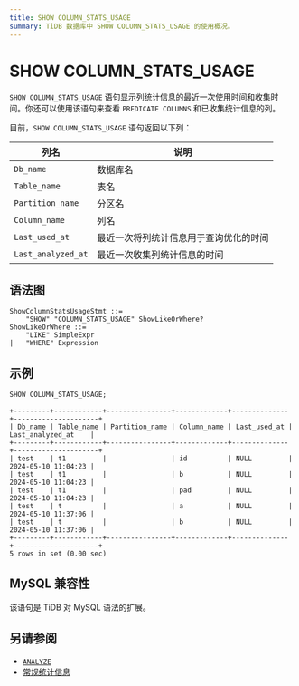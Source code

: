 ```yaml
---
title: SHOW COLUMN_STATS_USAGE
summary: TiDB 数据库中 SHOW COLUMN_STATS_USAGE 的使用概况。
---
```


# SHOW COLUMN_STATS_USAGE

`SHOW COLUMN_STATS_USAGE` 语句显示列统计信息的最近一次使用时间和收集时间。你还可以使用该语句来查看 `PREDICATE COLUMNS` 和已收集统计信息的列。

目前，`SHOW COLUMN_STATS_USAGE` 语句返回以下列：

| 列名 | 说明            |
| -------- | ------------- |
| `Db_name`  |  数据库名   |
| `Table_name` | 表名 |
| `Partition_name` | 分区名 |
| `Column_name` | 列名 |
| `Last_used_at` | 最近一次将列统计信息用于查询优化的时间 |
| `Last_analyzed_at` | 最近一次收集列统计信息的时间 |

## 语法图

```ebnf+diagram
ShowColumnStatsUsageStmt ::=
    "SHOW" "COLUMN_STATS_USAGE" ShowLikeOrWhere?
ShowLikeOrWhere ::=
    "LIKE" SimpleExpr
|   "WHERE" Expression
```

## 示例

```sql
SHOW COLUMN_STATS_USAGE;
```

```
+---------+------------+----------------+-------------+--------------+---------------------+
| Db_name | Table_name | Partition_name | Column_name | Last_used_at | Last_analyzed_at    |
+---------+------------+----------------+-------------+--------------+---------------------+
| test    | t1         |                | id          | NULL         | 2024-05-10 11:04:23 |
| test    | t1         |                | b           | NULL         | 2024-05-10 11:04:23 |
| test    | t1         |                | pad         | NULL         | 2024-05-10 11:04:23 |
| test    | t          |                | a           | NULL         | 2024-05-10 11:37:06 |
| test    | t          |                | b           | NULL         | 2024-05-10 11:37:06 |
+---------+------------+----------------+-------------+--------------+---------------------+
5 rows in set (0.00 sec)
```

## MySQL 兼容性

该语句是 TiDB 对 MySQL 语法的扩展。

## 另请参阅

* [`ANALYZE`](/sql-statements/sql-statement-analyze-table.md)
* [常规统计信息](/statistics.md)